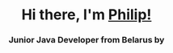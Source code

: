 <h1 align="center">Hi there, I'm <a href="https://t.me/javaSkill" target="_blank">Philip!</a></h1>
<h3 align="center">Junior Java Developer from Belarus by</h3>

<!--
**Philip287/Philip287** is a ✨ _special_ ✨ repository because its `README.md` (this file) appears on your GitHub profile.

Here are some ideas to get you started:

- 🔭 I’m currently working on ...
- 🌱 I’m currently learning ...
- 👯 I’m looking to collaborate on ...
- 🤔 I’m looking for help with ...
- 💬 Ask me about ...
- 📫 How to reach me: ...
- 😄 Pronouns: ...
- ⚡ Fun fact: ...
-->
